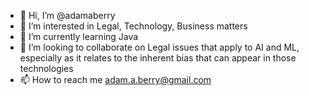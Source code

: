 - 👋 Hi, I’m @adamaberry
- 👀 I’m interested in Legal, Technology, Business matters
- 🌱 I’m currently learning Java
- 💞️ I’m looking to collaborate on Legal issues that apply to AI and ML, especially as it relates to the inherent bias that can appear in those technologies
- 📫 How to reach me adam.a.berry@gmail.com

<!---
adamaberry/adamaberry is a ✨ special ✨ repository because its `README.md` (this file) appears on your GitHub profile.
You can click the Preview link to take a look at your changes.
--->
